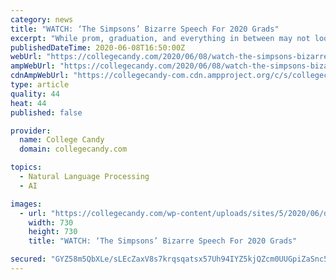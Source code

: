 ```yaml
---
category: news
title: "WATCH: ‘The Simpsons’ Bizarre Speech For 2020 Grads"
excerpt: "While prom, graduation, and everything in between may not look exactly like students hoped it would, companies and celebrities all around the world are cheering them on as they complete this huge milestone."
publishedDateTime: 2020-06-08T16:50:00Z
webUrl: "https://collegecandy.com/2020/06/08/watch-the-simpsons-bizarre-speech-for-2020-grads/"
ampWebUrl: "https://collegecandy.com/2020/06/08/watch-the-simpsons-bizarre-speech-for-2020-grads/amp/"
cdnAmpWebUrl: "https://collegecandy-com.cdn.ampproject.org/c/s/collegecandy.com/2020/06/08/watch-the-simpsons-bizarre-speech-for-2020-grads/amp/"
type: article
quality: 44
heat: 44
published: false

provider:
  name: College Candy
  domain: collegecandy.com

topics:
  - Natural Language Processing
  - AI

images:
  - url: "https://collegecandy.com/wp-content/uploads/sites/5/2020/06/donuttt.jpg?quality=88&w=730"
    width: 730
    height: 730
    title: "WATCH: ‘The Simpsons’ Bizarre Speech For 2020 Grads"

secured: "GYZ58m5QbXLe/sLEcZaxV8s7krqsqatsx57Uh94IYZ5kjQZcm0UUGpiZaSnc5ZNeem8opg92/hnW7MhbTizyEEVBPhHR8d1lMhRWfVzqLO5gectvo4fFoFE9AJN0qVue8pbk784ey+w4uGpmp+GJwDQw68/ISyeDsmeoqvQ2YZeeHUaD45e0OwYXoFQLXnlNpkm3Wso1QXV61AN9v1u+B+EbpALCZ7ubLTtc214/MBpDTaC7Amqufu3RPqDVqqrEE2yfdLcPjUwwf0CueAWdPsHbFgf7lKI0QthMX9EdsMWemlglTPnjsVWfjMqb/5C6;pgjTFb97uFzLZoFQvkJiOw=="
---
```


